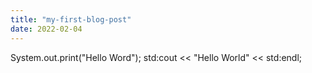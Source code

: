 ```yaml
---
title: "my-first-blog-post"
date: 2022-02-04
---
```

System.out.print("Hello Word");
std:cout << "Hello World" << std:endl;
